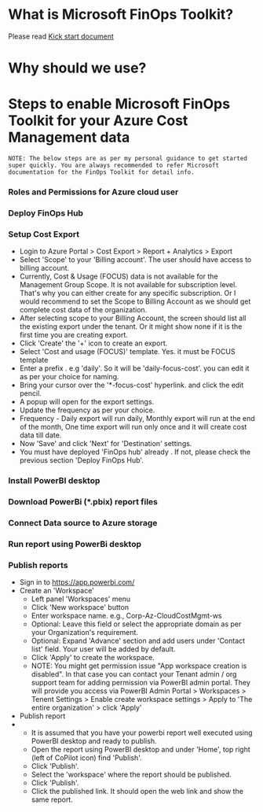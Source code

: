 
# What is Microsoft FinOps Toolkit?
Please read [Kick start document](https://microsoft.github.io/finops-toolkit/)

# Why should we use?

# Steps to enable Microsoft FinOps Toolkit for your Azure Cost Management data

```
NOTE: The below steps are as per my personal guidance to get started super quickly. You are always recommended to refer Microsoft documentation for the FinOps Toolkit for detail info. 
```

### Roles and Permissions for Azure cloud user

### Deploy FinOps Hub

### Setup Cost Export
- Login to Azure Portal > Cost Export > Report + Analytics > Export 
- Select 'Scope' to your 'Billing account'. The user should have access to billing account.
- Currently, Cost & Usage (FOCUS) data is not available for the Management Group Scope. It is not available for subscription level. That's why you can either create for any specific subscription. Or I would recommend to set the Scope to Billing Account as we should get complete cost data of the organization.
- After selecting scope to your Billing Account, the screen should list all the existing export under the tenant. Or it might show none if it is the first time you are creating export. 
- Click 'Create' the '+' icon to create an export.
- Select 'Cost and usage (FOCUS)' template. Yes. it must be FOCUS template
- Enter a prefix . e.g 'daily'. So it will be 'daily-focus-cost'. you can edit it as per your choice for naming.
- Bring your cursor over the '*-focus-cost' hyperlink. and click the edit pencil.
- A popup will open for the export settings.
- Update the frequency as per your choice.
- Frequency - Daily export will run daily, Monthly export will run at the end of the month, One time export will run only once and it will create cost data till date.
- Now 'Save' and click 'Next' for 'Destination' settings.
- You must have deployed 'FinOps hub' already . If not, please check the previous section  'Deploy FinOps Hub'.

### Install PowerBI desktop

### Download PowerBi (*.pbix) report files

### Connect Data source to Azure storage

### Run report using PowerBi desktop 

### Publish reports
- Sign in to https://app.powerbi.com/
- Create an 'Workspace'
  - Left panel 'Workspaces' menu
  - Click 'New workspace' button
  - Enter workspace name. e.g., Corp-Az-CloudCostMgmt-ws
  - Optional: Leave this field or select the appropriate domain as per your Organization's requirement.  
  - Optional: Expand 'Advance' section and add users under 'Contact list' field. Your user will be added by default.
  -  Click 'Apply' to create the workspace.
  -  NOTE: You might get permission issue "App workspace creation is disabled". In that case you can contact your Tenant admin / org support team for adding permission via PowerBI admin portal. They will provide you access via PowerBI Admin Portal > Workspaces > Tenent Settings > Enable create workspace settings > Apply to 'The entire organization' > click 'Apply'
- Publish report
- - It is assumed that you have your powerbi report well executed using PowerBI desktop and ready to publish.
  - Open the report using PowerBI desktop and under 'Home', top right (left of CoPilot icon) find 'Publish'.
  - Click 'Publish'.
  - Select the 'workspace' where the report should be published.
  - Click 'Publish'.
  - Click the published link. It should open the web link and show the same report. 
